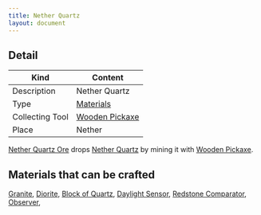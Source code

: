 ```yaml
---
title: Nether Quartz
layout: document
---
```

## Detail

|Kind|Content|
|---|---|
|Description|Nether Quartz|
|Type|[Materials](Materials)|
|Collecting Tool|[Wooden Pickaxe](Wooden_Pickaxe)|
|Place|Nether|

[Nether Quartz Ore](Nether_Quartz_Ore) drops [Nether Quartz](Nether_Quartz) by mining it with [Wooden Pickaxe](Wooden_Pickaxe).

## Materials that can be crafted

[Granite](Granite),
[Diorite](Diorite),
[Block of Quartz](Block_of_Quartz),
[Daylight Sensor](Daylight_Sensor),
[Redstone Comparator](Redstone_Comparator),
[Observer](Observer),
